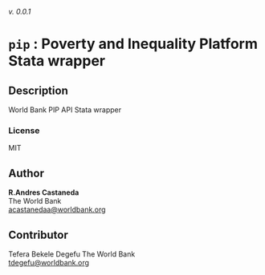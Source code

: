 _v. 0.0.1_  

`pip` : Poverty and Inequality Platform Stata wrapper
=====================================================

Description
-----------

World Bank PIP API Stata wrapper

### License
MIT

Author
------

**R.Andres Castaneda**  
The World Bank  
acastanedaa@worldbank.org

Contributor
------
Tefera Bekele Degefu
The World Bank  
tdegefu@worldbank.org

